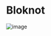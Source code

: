 # Bloknot

![image](https://user-images.githubusercontent.com/79765063/176961588-71deb350-ae7e-4999-8fb8-aaa8cb073de4.png)
